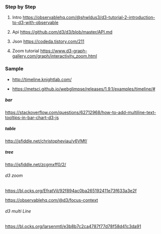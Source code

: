 ### Step by Step

1. Intro
   https://observablehq.com/@shwldus3/d3-tutorial-2-introduction-to-d3-with-observable

2. Api
   https://github.com/d3/d3/blob/master/API.md

3. Json
   https://codeda.tistory.com/211

4. Zoom tutorial
   https://www.d3-graph-gallery.com/graph/interactivity_zoom.html

### Sample

- http://timeline.knightlab.com/

- https://metsci.github.io/webglimpse/releases/1.9.1/examples/timeline/#

##### bar

https://stackoverflow.com/questions/62712968/how-to-add-multiline-text-tooltips-in-bar-chart-d3-js

##### table

http://jsfiddle.net/christopheviau/v6VMf/

##### tree

http://jsfiddle.net/zcgmxff0/2/

###### d3 zoom

https://bl.ocks.org/EfratVil/92f894ac0ba265192411e73f633a3e2f

https://observablehq.com/@d3/focus-context

###### d3 multi Line

https://bl.ocks.org/larsenmtl/e3b8b7c2ca4787f77d78f58d41c3da91
